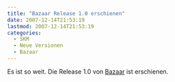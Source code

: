 ```yaml
---
title: "Bazaar Release 1.0 erschienen"
date: 2007-12-14T21:53:19
lastmod: 2007-12-14T21:53:19
categories:
  - SKM
  - Neue Versionen
  - Bazaar
---
```

Es ist so weit. Die Release 1.0 von [Bazaar](http://bazaar-vcs.org "Bazaar") ist erschienen.
